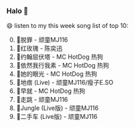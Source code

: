 

### Halo 👋

😄 listen to my this week song list of top 10:

0. 🌈脱罪 - 顽童MJ116
1. 🌈红玫瑰 - 陈奕迅
2. 🌈约翰屈伏塔 - MC HotDog 热狗
3. 🌈依然我行我素 - MC HotDog 热狗
4. 🌈她的眼光 - MC HotDog 热狗
5. 🌈地痞 (Live) - 顽童MJ116/瘦子E.SO
6. 🌈早就 - MC HotDog 热狗
7. 🌈走跳 - 顽童MJ116
8. 🌈Jungle (Live版) - 顽童MJ116
9. 🌈二手车 (Live版) - 顽童MJ116

